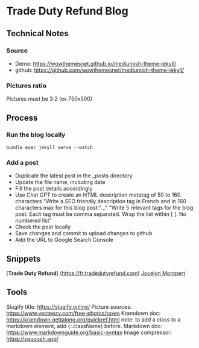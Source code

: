 # Trade Duty Refund Blog
## Technical Notes
### Source
- Demo: https://wowthemesnet.github.io/mediumish-theme-jekyll/
- github: https://github.com/wowthemesnet/mediumish-theme-jekyll/

### Pictures ratio
Pictures must be 3:2 (ex 750x500)

## Process
### Run the blog locally

```
bundle exec jekyll serve --watch
```
### Add a post
- Duplicate the latest post in the _posts directory
- Update the file name, including date
- Fill the post details accordingly
- Use Chat GPT to create an HTML description metatag of 50 to 160 characters
 "Write a SEO friendly description tag in French and in 160 characters max for this blog post:"..."
 "Write 5 relevant tags for the blog post. Each tag must be comma separated. Wrap the list within [ ]. No numbered list" 
- Check the post locally
- Save changes and commit to upload changes to github
- Add the URL to Google Search Console

## Snippets
[**Trade Duty Refund**] (https://fr.tradedutyrefund.com)
[Jocelyn Montpert](https://fr.tradedutyrefund.com/jocelyn-montpert.html)

## Tools
Slugify title: https://slugify.online/
Picture sources: https://www.vecteezy.com/free-photos/taxes
Kramdown doc: https://kramdown.gettalong.org/quickref.html
  note: to add a class to a markdown element, add {:.className} before.
Markdown doc: https://www.markdownguide.org/basic-syntax
Image compressor: https://squoosh.app/